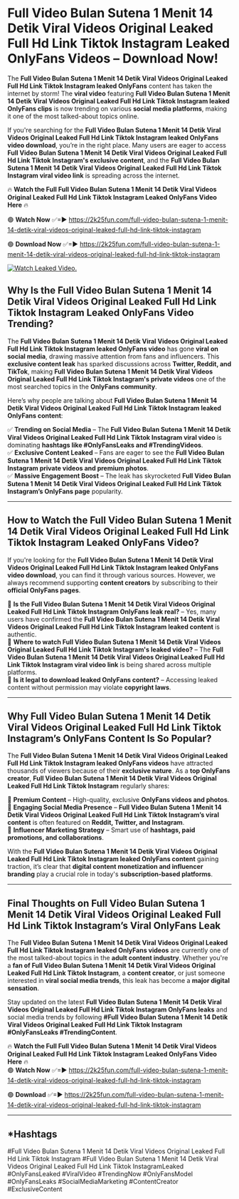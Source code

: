 # Full Video Bulan Sutena 1 Menit 14 Detik Viral Videos Original Leaked Full Hd Link Tiktok Instagram Leaked OnlyFans Videos – Download Now!

The **Full Video Bulan Sutena 1 Menit 14 Detik Viral Videos Original Leaked Full Hd Link Tiktok Instagram leaked OnlyFans** content has taken the internet by storm! The **viral video** featuring **Full Video Bulan Sutena 1 Menit 14 Detik Viral Videos Original Leaked Full Hd Link Tiktok Instagram leaked OnlyFans clips** is now trending on various **social media platforms**, making it one of the most talked-about topics online.  

If you're searching for the **Full Video Bulan Sutena 1 Menit 14 Detik Viral Videos Original Leaked Full Hd Link Tiktok Instagram leaked OnlyFans video download**, you’re in the right place. Many users are eager to access **Full Video Bulan Sutena 1 Menit 14 Detik Viral Videos Original Leaked Full Hd Link Tiktok Instagram's exclusive content**, and the **Full Video Bulan Sutena 1 Menit 14 Detik Viral Videos Original Leaked Full Hd Link Tiktok Instagram viral video link** is spreading across the internet.  

🔥 **Watch the Full Full Video Bulan Sutena 1 Menit 14 Detik Viral Videos Original Leaked Full Hd Link Tiktok Instagram Leaked OnlyFans Video Here** 🔥  

🟢 **Watch Now** ✅=► https://2k25fun.com/full-video-bulan-sutena-1-menit-14-detik-viral-videos-original-leaked-full-hd-link-tiktok-instagram

🟢 **Download Now** ✅=► https://2k25fun.com/full-video-bulan-sutena-1-menit-14-detik-viral-videos-original-leaked-full-hd-link-tiktok-instagram

[![Watch Leaked Video.](https://miro.medium.com/v2/resize:fit:828/format:webp/1*cilzJN44JGOrTw9NJCrNHA.gif "Watch Leaked Video")](https://2k25fun.com/full-video-bulan-sutena-1-menit-14-detik-viral-videos-original-leaked-full-hd-link-tiktok-instagram)

## **Why Is the Full Video Bulan Sutena 1 Menit 14 Detik Viral Videos Original Leaked Full Hd Link Tiktok Instagram Leaked OnlyFans Video Trending?**  

The **Full Video Bulan Sutena 1 Menit 14 Detik Viral Videos Original Leaked Full Hd Link Tiktok Instagram leaked OnlyFans video** has gone **viral on social media**, drawing massive attention from fans and influencers. This **exclusive content leak** has sparked discussions across **Twitter, Reddit, and TikTok**, making **Full Video Bulan Sutena 1 Menit 14 Detik Viral Videos Original Leaked Full Hd Link Tiktok Instagram's private videos** one of the most searched topics in the **OnlyFans community**.  

Here’s why people are talking about **Full Video Bulan Sutena 1 Menit 14 Detik Viral Videos Original Leaked Full Hd Link Tiktok Instagram leaked OnlyFans content**:  

✅ **Trending on Social Media** – The **Full Video Bulan Sutena 1 Menit 14 Detik Viral Videos Original Leaked Full Hd Link Tiktok Instagram viral video** is dominating **hashtags like #OnlyFansLeaks and #TrendingVideos**.  
✅ **Exclusive Content Leaked** – Fans are eager to see the **Full Video Bulan Sutena 1 Menit 14 Detik Viral Videos Original Leaked Full Hd Link Tiktok Instagram private videos and premium photos**.  
✅ **Massive Engagement Boost** – The leak has skyrocketed **Full Video Bulan Sutena 1 Menit 14 Detik Viral Videos Original Leaked Full Hd Link Tiktok Instagram’s OnlyFans page** popularity.  

---

## **How to Watch the Full Video Bulan Sutena 1 Menit 14 Detik Viral Videos Original Leaked Full Hd Link Tiktok Instagram Leaked OnlyFans Video?**  

If you're looking for the **Full Video Bulan Sutena 1 Menit 14 Detik Viral Videos Original Leaked Full Hd Link Tiktok Instagram leaked OnlyFans video download**, you can find it through various sources. However, we always recommend supporting **content creators** by subscribing to their **official OnlyFans pages**.  

🔹 **Is the Full Video Bulan Sutena 1 Menit 14 Detik Viral Videos Original Leaked Full Hd Link Tiktok Instagram OnlyFans leak real?** – Yes, many users have confirmed the **Full Video Bulan Sutena 1 Menit 14 Detik Viral Videos Original Leaked Full Hd Link Tiktok Instagram leaked content** is authentic.  
🔹 **Where to watch Full Video Bulan Sutena 1 Menit 14 Detik Viral Videos Original Leaked Full Hd Link Tiktok Instagram's leaked video?** – The **Full Video Bulan Sutena 1 Menit 14 Detik Viral Videos Original Leaked Full Hd Link Tiktok Instagram viral video link** is being shared across multiple platforms.  
🔹 **Is it legal to download leaked OnlyFans content?** – Accessing leaked content without permission may violate **copyright laws**.  

---

## **Why Full Video Bulan Sutena 1 Menit 14 Detik Viral Videos Original Leaked Full Hd Link Tiktok Instagram’s OnlyFans Content Is So Popular?**  

The **Full Video Bulan Sutena 1 Menit 14 Detik Viral Videos Original Leaked Full Hd Link Tiktok Instagram leaked OnlyFans videos** have attracted thousands of viewers because of their **exclusive nature**. As a **top OnlyFans creator**, **Full Video Bulan Sutena 1 Menit 14 Detik Viral Videos Original Leaked Full Hd Link Tiktok Instagram** regularly shares:  

📌 **Premium Content** – High-quality, exclusive **OnlyFans videos and photos**.  
📌 **Engaging Social Media Presence** – **Full Video Bulan Sutena 1 Menit 14 Detik Viral Videos Original Leaked Full Hd Link Tiktok Instagram’s viral content** is often featured on **Reddit, Twitter, and Instagram**.  
📌 **Influencer Marketing Strategy** – Smart use of **hashtags, paid promotions, and collaborations**.  

With the **Full Video Bulan Sutena 1 Menit 14 Detik Viral Videos Original Leaked Full Hd Link Tiktok Instagram leaked OnlyFans content** gaining traction, it’s clear that **digital content monetization and influencer branding** play a crucial role in today's **subscription-based platforms**.  

---

## **Final Thoughts on Full Video Bulan Sutena 1 Menit 14 Detik Viral Videos Original Leaked Full Hd Link Tiktok Instagram’s Viral OnlyFans Leak**  

The **Full Video Bulan Sutena 1 Menit 14 Detik Viral Videos Original Leaked Full Hd Link Tiktok Instagram leaked OnlyFans videos** are currently one of the most talked-about topics in the **adult content industry**. Whether you're a **fan of Full Video Bulan Sutena 1 Menit 14 Detik Viral Videos Original Leaked Full Hd Link Tiktok Instagram**, a **content creator**, or just someone interested in **viral social media trends**, this leak has become a **major digital sensation**.  

Stay updated on the latest **Full Video Bulan Sutena 1 Menit 14 Detik Viral Videos Original Leaked Full Hd Link Tiktok Instagram OnlyFans leaks** and social media trends by following **#Full Video Bulan Sutena 1 Menit 14 Detik Viral Videos Original Leaked Full Hd Link Tiktok Instagram #OnlyFansLeaks #TrendingContent**.  

🔥 **Watch the Full Full Video Bulan Sutena 1 Menit 14 Detik Viral Videos Original Leaked Full Hd Link Tiktok Instagram Leaked OnlyFans Video Here** 🔥  
🟢 **Watch Now** ✅=► https://2k25fun.com/full-video-bulan-sutena-1-menit-14-detik-viral-videos-original-leaked-full-hd-link-tiktok-instagram

🟢 **Download** ✅=► https://2k25fun.com/full-video-bulan-sutena-1-menit-14-detik-viral-videos-original-leaked-full-hd-link-tiktok-instagram

---

## *Hashtags
#Full Video Bulan Sutena 1 Menit 14 Detik Viral Videos Original Leaked Full Hd Link Tiktok Instagram #Full Video Bulan Sutena 1 Menit 14 Detik Viral Videos Original Leaked Full Hd Link Tiktok InstagramLeaked #OnlyFansLeaked #ViralVideo #TrendingNow #OnlyFansModel #OnlyFansLeaks #SocialMediaMarketing #ContentCreator #ExclusiveContent  